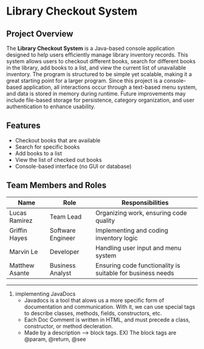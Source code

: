 # Library Checkout System  

## Project Overview  
The **Library Checkout System** is a Java-based console application designed to help users efficiently manage library inventory records. This system allows users to checkout different books, search for different books in the library, add books to a list, and view the current list of unavailable inventory. The program is structured to be simple yet scalable, making it a great starting point for a larger program. Since this project is a console-based application, all interactions occur through a text-based menu system, and data is stored in memory during runtime. Future improvements may include file-based storage for persistence, category organization, and user authentication to enhance usability.  
   

## Features  
- Checkout books that are available  
- Search for specific books  
- Add books to a list  
- View the list of checked out books  
- Console-based interface (no GUI or database)  


## Team Members and Roles  
| Name | Role | Responsibilities |  
|------|------|----------------|  
| Lucas Ramirez | Team Lead | Organizing work, ensuring code quality |  
| Griffin Hayes | Software Engineer | Implementing and coding inventory logic |  
| Marvin Le | Developer | Handling user input and menu system |  
| Matthew Asante | Business Analyst | Ensuring code functionality is suitable for business needs |  

---------------------------------------------------------------------------------------------------

1) implementing JavaDocs
     * Javadocs is a tool that alows us a more specific form of documentation and communication. With it, we can use special tags to describe classes, methods, fields, constructors, etc.
     * Each Doc Comment is written in HTML, and must precede a class, constructor, or method decleration.
     * Made by a description --> block tags.
    EX) The block tags are @param, @return, @see






   
